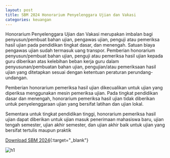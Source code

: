 ```yaml
---
layout: post
title: SBM 2024 Honorarium Penyelenggara Ujian dan Vakasi
categories: keuangan
---
```


Honorarium Penyelenggara Ujian dan Vakasi merupakan imbalan bagi penyusun/pembuat bahan ujian, pengawas ujian, penguji atau pemeriksa hasil ujian pada pendidikan tingkat dasar, dan menengah. Satuan biaya pengawas ujian sudah termasuk uang transpor. Pemberian honorarium penyusun/pembuat bahan ujian, penguji atau pemeriksa hasil ujian kepada guru diberikan atas kelebihan beban kerja guru dalam penyusunan/pembuatan bahan ujian, pengujian/atau pemeriksaan hasil ujian yang ditetapkan sesuai dengan ketentuan peraturan perundang-undangan.

Pemberian honorarium pemeriksa hasil ujian dikecualikan untuk ujian yang diperiksa menggunakan mesin pemeriksa ujian.
Pada tingkat pendidikan dasar dan menengah, honorarium pemeriksa hasil ujian tidak diberikan untuk penyelenggaraan ujian yang bersifat latihan dan ujian lokal.

Sementara untuk tingkat pendidikan tinggi, honorarium pemeriksa hasil ujian dapat diberikan untuk ujian masuk penerimaan mahasiswa baru, ujian tengah semester, ujian akhir semester, dan ujian akhir baik untuk ujian yang bersifat tertulis maupun praktik


[Download SBM 2024](https://jdih.kemenkeu.go.id/download/8be2507a-7c39-480f-b271-88e74e59e272/2023pmkeuangan049.pdf){:target="_blank"}

![h1](https://blogger.googleusercontent.com/img/b/R29vZ2xl/AVvXsEjzgPBGvZ6ezESBAcJwyMSeD1_wb09jMS_wNk2QBAsjdkoRz7es5tk9MBCDPzPdgqqSL66Uq0KXeoXcZfHdv62tUZcugdcCKEb1KrIUPVDEVC43MA4kcKTa6ac1RWFW1PfzG-CL0irjPeUbJI3egbMINS5Kpz9KDD43cRUPq1XnjW8dIw/s1600/sbm_2024_1_Page_12.jpg)